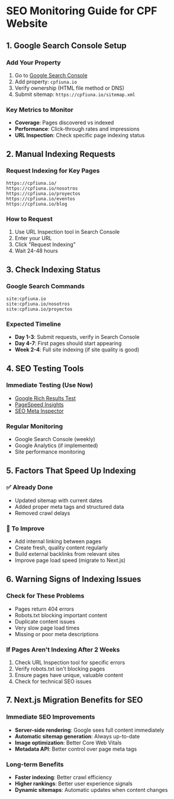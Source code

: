 # SEO Monitoring Guide for CPF Website

## 1. Google Search Console Setup

### Add Your Property
1. Go to [Google Search Console](https://search.google.com/search-console)
2. Add property: `cpfiuna.io`
3. Verify ownership (HTML file method or DNS)
4. Submit sitemap: `https://cpfiuna.io/sitemap.xml`

### Key Metrics to Monitor
- **Coverage**: Pages discovered vs indexed
- **Performance**: Click-through rates and impressions
- **URL Inspection**: Check specific page indexing status

## 2. Manual Indexing Requests

### Request Indexing for Key Pages
```
https://cpfiuna.io/
https://cpfiuna.io/nosotros
https://cpfiuna.io/proyectos
https://cpfiuna.io/eventos
https://cpfiuna.io/blog
```

### How to Request
1. Use URL Inspection tool in Search Console
2. Enter your URL
3. Click "Request Indexing"
4. Wait 24-48 hours

## 3. Check Indexing Status

### Google Search Commands
```
site:cpfiuna.io
site:cpfiuna.io/nosotros
site:cpfiuna.io/proyectos
```

### Expected Timeline
- **Day 1-3**: Submit requests, verify in Search Console
- **Day 4-7**: First pages should start appearing
- **Week 2-4**: Full site indexing (if site quality is good)

## 4. SEO Testing Tools

### Immediate Testing (Use Now)
- [Google Rich Results Test](https://search.google.com/test/rich-results)
- [PageSpeed Insights](https://pagespeed.web.dev/)
- [SEO Meta Inspector](https://www.seoptimer.com/meta-tag-checker)

### Regular Monitoring
- Google Search Console (weekly)
- Google Analytics (if implemented)
- Site performance monitoring

## 5. Factors That Speed Up Indexing

### ✅ Already Done
- Updated sitemap with current dates
- Added proper meta tags and structured data
- Removed crawl delays

### 🔄 To Improve
- Add internal linking between pages
- Create fresh, quality content regularly
- Build external backlinks from relevant sites
- Improve page load speed (migrate to Next.js)

## 6. Warning Signs of Indexing Issues

### Check for These Problems
- Pages return 404 errors
- Robots.txt blocking important content
- Duplicate content issues
- Very slow page load times
- Missing or poor meta descriptions

### If Pages Aren't Indexing After 2 Weeks
1. Check URL Inspection tool for specific errors
2. Verify robots.txt isn't blocking pages
3. Ensure pages have unique, valuable content
4. Check for technical SEO issues

## 7. Next.js Migration Benefits for SEO

### Immediate SEO Improvements
- **Server-side rendering**: Google sees full content immediately
- **Automatic sitemap generation**: Always up-to-date
- **Image optimization**: Better Core Web Vitals
- **Metadata API**: Better control over page meta tags

### Long-term Benefits
- **Faster indexing**: Better crawl efficiency
- **Higher rankings**: Better user experience signals
- **Dynamic sitemaps**: Automatic updates when content changes
